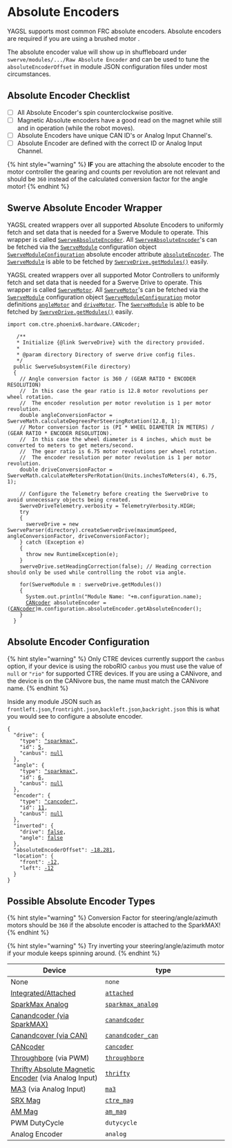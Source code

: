 # Absolute Encoders

YAGSL supports most common FRC absolute encoders. Absolute encoders are required if you are using a brushed motor .

The absolute encoder value will show up in shuffleboard under `swerve/modules/.../Raw Absolute Encoder` and can be used to tune the `absoluteEncoderOffset` in module JSON configuration files under most circumstances.

## Absolute Encoder Checklist

* [ ] All Absolute Encoder's spin counterclockwise positive.
* [ ] Magnetic Absolute encoders have a good read on the magnet while still and in operation (while the robot moves).
* [ ] Absolute Encoders have unique CAN ID's or Analog Input Channel's.
* [ ] Absolute Encoder are defined with the correct ID or Analog Input Channel.

{% hint style="warning" %}
**IF** you are attaching the absolute encoder to the motor controller the gearing and counts per revolution are not relevant and should be `360` instead of the calculated conversion factor for the angle motor!
{% endhint %}

## Swerve Absolute Encoder Wrapper

YAGSL created wrappers over all supported Absolute Encoders to uniformly fetch and set data that is needed for a Swerve Module to operate. This wrapper is called [`SwerveAbsoluteEncoder`](https://broncbotz3481.github.io/YAGSL/swervelib/encoders/SwerveAbsoluteEncoder.html). All [`SwerveAbsoluteEncoder`](https://broncbotz3481.github.io/YAGSL/swervelib/encoders/SwerveAbsoluteEncoder.html)'s can be fetched via the [`SwerveModule`](https://broncbotz3481.github.io/YAGSL/swervelib/SwerveModule.html#configuration) configuration object [`SwerveModuleConfiguration`](https://broncbotz3481.github.io/YAGSL/swervelib/parser/SwerveModuleConfiguration.html) absolute encoder attribute [`absoluteEncoder`](https://broncbotz3481.github.io/YAGSL/swervelib/parser/SwerveModuleConfiguration.html#absoluteEncoder). The [`SwerveModule`](https://broncbotz3481.github.io/YAGSL/swervelib/SwerveModule.html) is able to be fetched by [`SwerveDrive.getModules()`](https://broncbotz3481.github.io/YAGSL/swervelib/SwerveDrive.html#getModules\(\)) easily.

YAGSL created wrappers over all supported Motor Controllers to uniformly fetch and set data that is needed for a Swerve Drive to operate. This wrapper is called [`SwerveMotor`](https://broncbotz3481.github.io/YAGSL/swervelib/motors/SwerveMotor.html). All [`SwerveMotor`](https://broncbotz3481.github.io/YAGSL/swervelib/motors/SwerveMotor.html)'s can be fetched via the [`SwerveModule`](https://broncbotz3481.github.io/YAGSL/swervelib/SwerveModule.html#configuration) configuration object [`SwerveModuleConfiguration`](https://broncbotz3481.github.io/YAGSL/swervelib/parser/SwerveModuleConfiguration.html) motor definitions [`angleMotor`](https://broncbotz3481.github.io/YAGSL/swervelib/parser/SwerveModuleConfiguration.html#angleMotor) and [`driveMotor`](https://broncbotz3481.github.io/YAGSL/swervelib/parser/SwerveModuleConfiguration.html#driveMotor). The [`SwerveModule`](https://broncbotz3481.github.io/YAGSL/swervelib/SwerveModule.html) is able to be fetched by [`SwerveDrive.getModules()`](https://broncbotz3481.github.io/YAGSL/swervelib/SwerveDrive.html#getModules\(\)) easily.

<pre class="language-java"><code class="lang-java">import com.ctre.phoenix6.hardware.CANcoder;
 
   /**
   * Initialize {@link SwerveDrive} with the directory provided.
   *
   * @param directory Directory of swerve drive config files.
   */
  public SwerveSubsystem(File directory)
  {
    // Angle conversion factor is 360 / (GEAR RATIO * ENCODER RESOLUTION)
    //  In this case the gear ratio is 12.8 motor revolutions per wheel rotation.
    //  The encoder resolution per motor revolution is 1 per motor revolution.
    double angleConversionFactor = SwerveMath.calculateDegreesPerSteeringRotation(12.8, 1);
    // Motor conversion factor is (PI * WHEEL DIAMETER IN METERS) / (GEAR RATIO * ENCODER RESOLUTION).
    //  In this case the wheel diameter is 4 inches, which must be converted to meters to get meters/second.
    //  The gear ratio is 6.75 motor revolutions per wheel rotation.
    //  The encoder resolution per motor revolution is 1 per motor revolution.
    double driveConversionFactor = SwerveMath.calculateMetersPerRotation(Units.inchesToMeters(4), 6.75, 1);

    // Configure the Telemetry before creating the SwerveDrive to avoid unnecessary objects being created.
    SwerveDriveTelemetry.verbosity = TelemetryVerbosity.HIGH;
    try
    {
      swerveDrive = new SwerveParser(directory).createSwerveDrive(maximumSpeed, angleConversionFactor, driveConversionFactor);
    } catch (Exception e)
    {
      throw new RuntimeException(e);
    }
    swerveDrive.setHeadingCorrection(false); // Heading correction should only be used while controlling the robot via angle.

    for(SwerveModule m : swerveDrive.getModules())
    {
      System.out.println("Module Name: "+m.configuration.name);
      <a data-footnote-ref href="#user-content-fn-1">CANcoder</a> absoluteEncoder = (<a data-footnote-ref href="#user-content-fn-2">CANcoder</a>)m.configuration.absoluteEncoder.getAbsoluteEncoder();
    }
  }
</code></pre>

## Absolute Encoder Configuration

{% hint style="warning" %}
Only CTRE devices currently support the `canbus` option, if your device is using the roboRIO `canbus` you must use the value of `null` or `"rio"` for supported CTRE devices. If you are using a CANivore, and the device is on the CANivore bus, the name must match the CANivore name.
{% endhint %}

Inside any module JSON such as `frontleft.json`,`frontright.json`,`backleft.json`,`backright.json` this is what you would see to configure a absolute encoder.

<pre class="language-json"><code class="lang-json">{
  "drive": {
    "type": <a data-footnote-ref href="#user-content-fn-3">"sparkmax"</a>,
    "id": <a data-footnote-ref href="#user-content-fn-4">5</a>,
    "canbus": <a data-footnote-ref href="#user-content-fn-5">null</a>
  },
  "angle": {
    "type": <a data-footnote-ref href="#user-content-fn-6">"sparkmax"</a>,
    "id": <a data-footnote-ref href="#user-content-fn-7">6</a>,
    "canbus": <a data-footnote-ref href="#user-content-fn-8">null</a>
  },
  "encoder": {
    "type": <a data-footnote-ref href="#user-content-fn-9">"cancoder"</a>,
    "id": <a data-footnote-ref href="#user-content-fn-10">11</a>,
    "canbus": <a data-footnote-ref href="#user-content-fn-11">null</a>
  },
  "inverted": {
    "drive": <a data-footnote-ref href="#user-content-fn-12">false</a>,
    "angle": <a data-footnote-ref href="#user-content-fn-13">false</a>
  },
  "absoluteEncoderOffset": <a data-footnote-ref href="#user-content-fn-14">-18.281</a>,
  "location": {
    "front": <a data-footnote-ref href="#user-content-fn-15">-12</a>,
    "left": <a data-footnote-ref href="#user-content-fn-16">-12</a>
  }
}
</code></pre>

## Possible Absolute Encoder Types

{% hint style="warning" %}
Conversion Factor for steering/angle/azimuth motors should be `360` if the absolute encoder is attached to the SparkMAX!
{% endhint %}

{% hint style="warning" %}
Try inverting your steering/angle/azimuth motor if your module keeps spinning around.
{% endhint %}

<table data-full-width="true"><thead><tr><th>Device</th><th width="269">type</th></tr></thead><tbody><tr><td>None</td><td><code>none</code></td></tr><tr><td><a href="https://docs.revrobotics.com/brushless/spark-max/encoders/absolute#data-port-connector-information">Integrated/Attached</a></td><td><a data-footnote-ref href="#user-content-fn-17"><code>attached</code></a></td></tr><tr><td><a href="https://docs.revrobotics.com/brushless/spark-max/encoders/absolute#data-port-connector-information">SparkMax Analog</a></td><td><a data-footnote-ref href="#user-content-fn-18"><code>sparkmax_analog</code></a></td></tr><tr><td><a href="https://docs.reduxrobotics.com/canandcoder/spark-max#using-the-pwm-output-with-spark-max">Canandcoder (via SparkMAX)</a></td><td><a data-footnote-ref href="#user-content-fn-19"><code>canandcoder</code></a></td></tr><tr><td><a href="https://docs.reduxrobotics.com/canandcoder/getting-started">Canandcover (via CAN)</a></td><td><a data-footnote-ref href="#user-content-fn-20"><code>canandcoder_can</code></a></td></tr><tr><td><a href="https://pro.docs.ctr-electronics.com/en/latest/docs/hardware-reference/cancoder/index.html">CANcoder</a></td><td><a data-footnote-ref href="#user-content-fn-21"><code>cancoder</code></a></td></tr><tr><td><a href="https://www.revrobotics.com/rev-11-1271/">Throughbore</a> (via PWM)</td><td><a data-footnote-ref href="#user-content-fn-22"><code>throughbore</code></a></td></tr><tr><td><a href="https://www.thethriftybot.com/products/thrifty-absolute-magnetic-encoder">Thrifty Absolute Magnetic Encoder</a>  (via Analog Input)</td><td><a data-footnote-ref href="#user-content-fn-23"><code>thrifty</code></a></td></tr><tr><td><a href="https://www.andymark.com/products/ma3-absolute-encoder-with-cable">MA3</a> (via Analog Input)</td><td><a data-footnote-ref href="#user-content-fn-24"><code>ma3</code></a></td></tr><tr><td><a href="https://store.ctr-electronics.com/srx-mag-encoder/">SRX Mag</a></td><td><a data-footnote-ref href="#user-content-fn-25"><code>ctre_mag</code></a></td></tr><tr><td><a href="https://www.andymark.com/products/am-mag-encoder">AM Mag</a></td><td><a data-footnote-ref href="#user-content-fn-26"><code>am_mag</code></a></td></tr><tr><td>PWM DutyCycle</td><td><code>dutycycle</code></td></tr><tr><td>Analog Encoder</td><td><code>analog</code></td></tr></tbody></table>

[^1]: [`CANcoder`](https://api.ctr-electronics.com/phoenix6/release/java/com/ctre/phoenix6/hardware/CANcoder.html) from Phoenix 6, initialized via CAN bus and CAN ID from configurations.

[^2]: [`CANcoder`](https://api.ctr-electronics.com/phoenix6/release/java/com/ctre/phoenix6/hardware/CANcoder.html) from Phoenix 6, initialized via CAN bus and CAN ID from configurations. Cast `Object` to [`CANcoder`](https://api.ctr-electronics.com/phoenix6/release/java/com/ctre/phoenix6/hardware/CANcoder.html)

[^3]: SparkMAX brushless mode is selected.

[^4]: The SparkMAX has a CAN ID of `5`.

[^5]: SparkMAX is not compatible with CANivore so the `canbus` should be `null` or `""`.

[^6]: SparkMAX brushless mode is selected.

[^7]: The SparkMAX has a CAN ID of `6`.

[^8]: SparkMAX is not compatible with CANivore so the `canbus` should be `null` or `""`.

[^9]: [`CANcoder`](https://api.ctr-electronics.com/phoenix6/release/java/com/ctre/phoenix6/hardware/CANcoder.html) is selected using the CAN ID and bus bellow.

[^10]: [`CANcoder`](https://api.ctr-electronics.com/phoenix6/release/java/com/ctre/phoenix6/hardware/CANcoder.html) id for this module.

[^11]: CANivore name of which the [`CANcoder`](https://api.ctr-electronics.com/phoenix6/release/java/com/ctre/phoenix6/hardware/CANcoder.html) resides on.

[^12]: The drive motor spins counter clockwise positive without any inversion.

[^13]: The steering/angle/azimuth motor spins counterclockwise positive without inversion.

[^14]: Offset read from `Module[...] Raw Absolute Encoder` when the wheel was facing straight and bevels the same way.\
    \
    Offsets are in degrees.

[^15]: The center of this module is `-12`in from the center of the robot "frontwise".

[^16]: The center of this module is `-12`in from the center of the robot "left".

[^17]: <pre class="language-json"><code class="lang-json">"encoder": {
        "type": <a data-footnote-ref href="#user-content-fn-27">"attached"</a>,
        "id": <a data-footnote-ref href="#user-content-fn-28">11</a>,
        "canbus": <a data-footnote-ref href="#user-content-fn-29">null</a>
      },
    </code></pre>

[^18]: <pre class="language-json"><code class="lang-json">"encoder": {
        "type": <a data-footnote-ref href="#user-content-fn-30">"sparkmax_analog"</a>,
        "id": <a data-footnote-ref href="#user-content-fn-31">11</a>,
        "canbus": <a data-footnote-ref href="#user-content-fn-32">null</a>
      },
    </code></pre>

[^19]: <pre class="language-json"><code class="lang-json">"encoder": {
        "type": <a data-footnote-ref href="#user-content-fn-33">"canandcoder"</a>,
        "id": <a data-footnote-ref href="#user-content-fn-34">11</a>,
        "canbus": <a data-footnote-ref href="#user-content-fn-35">null</a>
      },
    </code></pre>

[^20]: <pre class="language-json"><code class="lang-json">"encoder": {
        "type": <a data-footnote-ref href="#user-content-fn-36">"canandcoder_can"</a>,
        "id": <a data-footnote-ref href="#user-content-fn-37">11</a>,
        "canbus": <a data-footnote-ref href="#user-content-fn-38">null</a>
      },
    </code></pre>

[^21]: <pre class="language-json"><code class="lang-json">"encoder": {
        "type": <a data-footnote-ref href="#user-content-fn-39">"cancoder"</a>,
        "id": <a data-footnote-ref href="#user-content-fn-40">11</a>,
        "canbus": <a data-footnote-ref href="#user-content-fn-41">null</a>
      },
    </code></pre>

[^22]: <pre class="language-json"><code class="lang-json">"encoder": {
        "type": <a data-footnote-ref href="#user-content-fn-42">"throughbore"</a>,
        "id": <a data-footnote-ref href="#user-content-fn-43">11</a>,
        "canbus": <a data-footnote-ref href="#user-content-fn-44">null</a>
      },
    </code></pre>

[^23]: <pre class="language-json"><code class="lang-json">"encoder": {
        "type": <a data-footnote-ref href="#user-content-fn-45">"thrifty"</a>,
        "id": <a data-footnote-ref href="#user-content-fn-46">11</a>,
        "canbus": <a data-footnote-ref href="#user-content-fn-47">null</a>
      },
    </code></pre>

[^24]: <pre class="language-json"><code class="lang-json">"encoder": {
        "type": <a data-footnote-ref href="#user-content-fn-48">"ma3"</a>,
        "id": <a data-footnote-ref href="#user-content-fn-49">11</a>,
        "canbus": <a data-footnote-ref href="#user-content-fn-50">null</a>
      },
    </code></pre>

[^25]: <pre class="language-json"><code class="lang-json">"encoder": {
        "type": <a data-footnote-ref href="#user-content-fn-51">"ctre_mag"</a>,
        "id": <a data-footnote-ref href="#user-content-fn-52">11</a>,
        "canbus": <a data-footnote-ref href="#user-content-fn-53">null</a>
      },
    </code></pre>

[^26]: <pre class="language-json"><code class="lang-json">"encoder": {
        "type": <a data-footnote-ref href="#user-content-fn-54">"am_mag"</a>,
        "id": <a data-footnote-ref href="#user-content-fn-55">11</a>,
        "canbus": <a data-footnote-ref href="#user-content-fn-56">null</a>
      },
    </code></pre>
